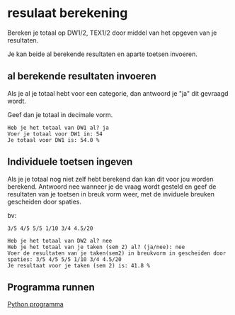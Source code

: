 # resulaat berekening

Bereken je totaal op DW1/2, TEX1/2 door middel van het opgeven van je resultaten.

Je kan beide al berekende resultaten en aparte toetsen invoeren.


## al  berekende resultaten invoeren

Als je al je totaal hebt voor een categorie, dan antwoord je "ja" dit gevraagd wordt.

Geef dan je totaal in decimale vorm.

```
Heb je het totaal van DW1 al? ja
Voer je totaal voor DW1 in: 54
Je totaal voor DW1 is: 54.0 %
```


## Individuele toetsen ingeven

Als je je totaal nog niet zelf hebt berekend dan kan dit voor jou worden berekend.
Antwoord nee wanneer je de vraag wordt gesteld en geef de resultaten van je toetsen in breuk vorm weer, met de inviduele breuken gescheiden door spaties.

bv:
```
3/5 4/5 5/5 1/10 3/4 4.5/20
```

```
Heb je het totaal van DW2 al? nee
Heb je het totaal van je taken (sem 2) al? (ja/nee): nee
Voer de resultaten van je taken(sem2) in breukvorm in gescheiden door spaties: 3/5 4/5 5/5 1/10 3/4 4.5/20
Je resultaat voor je taken (sem 2) is: 41.8 %
```
## Programma runnen

[Python programma](https://www.online-python.com/5ijSYcknO0)
